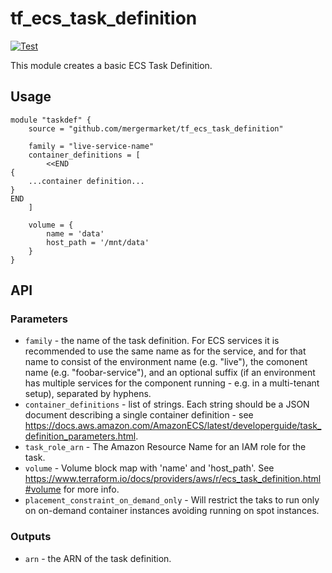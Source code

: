 # tf\_ecs\_task\_definition

[![Test](https://github.com/mergermarket/terraform-acuris-ecs-task-definition/actions/workflows/test.yml/badge.svg)](https://github.com/mergermarket/terraform-acuris-ecs-task-definition/actions/workflows/test.yml)

This module creates a basic ECS Task Definition.

## Usage

    module "taskdef" {
        source = "github.com/mergermarket/tf_ecs_task_definition"

        family = "live-service-name"
        container_definitions = [
            <<END
    {
        ...container definition...
    }
    END
        ]

        volume = {
            name = 'data'
            host_path = '/mnt/data'
        }
    }

## API

### Parameters

* `family` - the name of the task definition. For ECS services it is recommended to use the same name as for the service, and for that name to consist of the environment name (e.g. "live"), the comonent name (e.g. "foobar-service"), and an optional suffix (if an environment has multiple services for the component running - e.g. in a multi-tenant setup), separated by hyphens.
* `container_definitions` - list of strings. Each string should be a JSON document describing a single container definition - see https://docs.aws.amazon.com/AmazonECS/latest/developerguide/task_definition_parameters.html.
* `task_role_arn` - The Amazon Resource Name for an IAM role for the task.
* `volume` - Volume block map with 'name' and 'host_path'. See https://www.terraform.io/docs/providers/aws/r/ecs_task_definition.html#volume for more info.
* `placement_constraint_on_demand_only` - Will restrict the taks to run only on on-demand container instances avoiding running on spot instances.

### Outputs

* `arn` - the ARN of the task definition.
